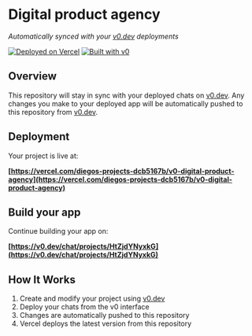 # Digital product agency

*Automatically synced with your [v0.dev](https://v0.dev) deployments*

[![Deployed on Vercel](https://img.shields.io/badge/Deployed%20on-Vercel-black?style=for-the-badge&logo=vercel)](https://vercel.com/diegos-projects-dcb5167b/v0-digital-product-agency)
[![Built with v0](https://img.shields.io/badge/Built%20with-v0.dev-black?style=for-the-badge)](https://v0.dev/chat/projects/HtZjdYNyxkG)

## Overview

This repository will stay in sync with your deployed chats on [v0.dev](https://v0.dev).
Any changes you make to your deployed app will be automatically pushed to this repository from [v0.dev](https://v0.dev).

## Deployment

Your project is live at:

**[https://vercel.com/diegos-projects-dcb5167b/v0-digital-product-agency](https://vercel.com/diegos-projects-dcb5167b/v0-digital-product-agency)**

## Build your app

Continue building your app on:

**[https://v0.dev/chat/projects/HtZjdYNyxkG](https://v0.dev/chat/projects/HtZjdYNyxkG)**

## How It Works

1. Create and modify your project using [v0.dev](https://v0.dev)
2. Deploy your chats from the v0 interface
3. Changes are automatically pushed to this repository
4. Vercel deploys the latest version from this repository